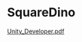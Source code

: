 # SquareDino

[Unity_Developer.pdf](https://github.com/Citizen-Oleg/SquareDino/files/8487747/Unity_Developer.pdf)
